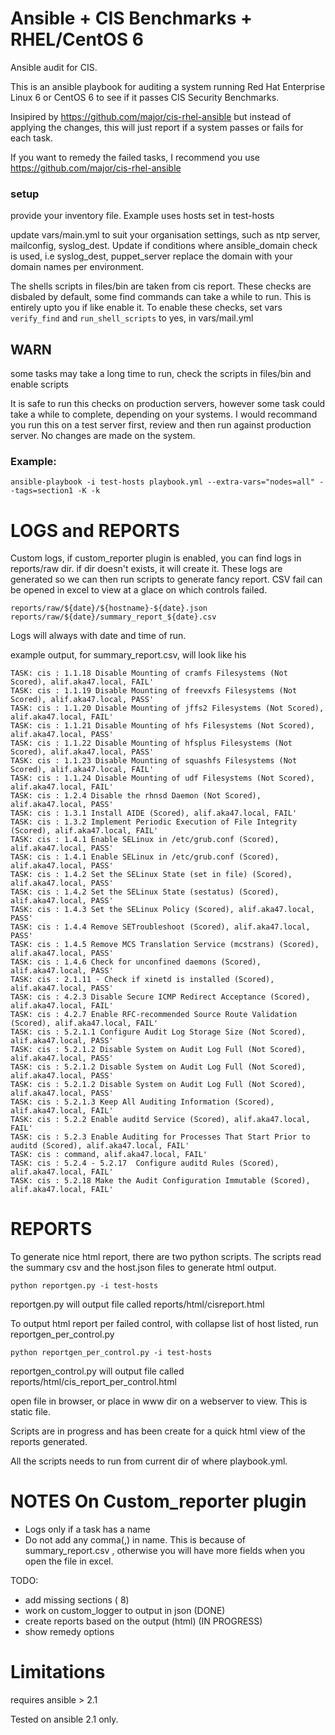 # Ansible + CIS Benchmarks + RHEL/CentOS 6

Ansible audit for CIS.

This is an ansible playbook for auditing a system running Red Hat Enterprise Linux 6 or CentOS 6  to see if it passes CIS Security Benchmarks.

Insipired by https://github.com/major/cis-rhel-ansible but instead of applying the changes, this will just report if a system passes or fails for each task.

If you want to remedy the failed tasks, I recommend you use https://github.com/major/cis-rhel-ansible

### setup
provide your inventory file.  Example uses hosts set in test-hosts

update vars/main.yml to suit your organisation settings, such as ntp server, mailconfig, syslog_dest. Update if conditions where ansible_domain check is used, i.e  syslog_dest, puppet_server replace the domain with your domain names per environment.


The shells scripts in files/bin are taken from cis report.  These checks are disbaled by default, some find commands can take a while to run.  This is entirely upto you if like enable it.
To enable these checks, set vars `verify_find` and `run_shell_scripts` to  yes, in vars/mail.yml


## WARN
some tasks may take a long time to run, check the scripts in files/bin and enable scripts

It is safe to run this checks on production servers, however some task could take a while to complete, depending on your systems.  I would recommand you run this on a test server first, review and then run against production server. No changes are made on the system.  

### Example:
```
ansible-playbook -i test-hosts playbook.yml --extra-vars="nodes=all" --tags=section1 -K -k

```

# LOGS and REPORTS

Custom logs, if custom_reporter plugin is enabled, you can find logs in reports/raw dir.  if dir doesn't exists, it will create it. These logs are generated so we can then run scripts to generate fancy report. CSV fail can be opened in excel to view at a glace on which controls failed.

```
reports/raw/${date}/${hostname}-${date}.json
reports/raw/${date}/summary_report_${date}.csv
```

Logs will always with date and time of run.

example output, for summary_report.csv, will look like his

```
TASK: cis : 1.1.18 Disable Mounting of cramfs Filesystems (Not Scored), alif.aka47.local, FAIL'
TASK: cis : 1.1.19 Disable Mounting of freevxfs Filesystems (Not Scored), alif.aka47.local, PASS'
TASK: cis : 1.1.20 Disable Mounting of jffs2 Filesystems (Not Scored), alif.aka47.local, FAIL'
TASK: cis : 1.1.21 Disable Mounting of hfs Filesystems (Not Scored), alif.aka47.local, PASS'
TASK: cis : 1.1.22 Disable Mounting of hfsplus Filesystems (Not Scored), alif.aka47.local, PASS'
TASK: cis : 1.1.23 Disable Mounting of squashfs Filesystems (Not Scored), alif.aka47.local, FAIL'
TASK: cis : 1.1.24 Disable Mounting of udf Filesystems (Not Scored), alif.aka47.local, FAIL'
TASK: cis : 1.2.4 Disable the rhnsd Daemon (Not Scored), alif.aka47.local, PASS'
TASK: cis : 1.3.1 Install AIDE (Scored), alif.aka47.local, FAIL'
TASK: cis : 1.3.2 Implement Periodic Execution of File Integrity (Scored), alif.aka47.local, FAIL'
TASK: cis : 1.4.1 Enable SELinux in /etc/grub.conf (Scored), alif.aka47.local, PASS'
TASK: cis : 1.4.1 Enable SELinux in /etc/grub.conf (Scored), alif.aka47.local, PASS'
TASK: cis : 1.4.2 Set the SELinux State (set in file) (Scored), alif.aka47.local, PASS'
TASK: cis : 1.4.2 Set the SELinux State (sestatus) (Scored), alif.aka47.local, PASS'
TASK: cis : 1.4.3 Set the SELinux Policy (Scored), alif.aka47.local, PASS'
TASK: cis : 1.4.4 Remove SETroubleshoot (Scored), alif.aka47.local, PASS'
TASK: cis : 1.4.5 Remove MCS Translation Service (mcstrans) (Scored), alif.aka47.local, PASS'
TASK: cis : 1.4.6 Check for unconfined daemons (Scored), alif.aka47.local, PASS'
TASK: cis : 2.1.11 - Check if xinetd is installed (Scored), alif.aka47.local, PASS'
TASK: cis : 4.2.3 Disable Secure ICMP Redirect Acceptance (Scored), alif.aka47.local, FAIL'
TASK: cis : 4.2.7 Enable RFC-recommended Source Route Validation (Scored), alif.aka47.local, FAIL'
TASK: cis : 5.2.1.1 Configure Audit Log Storage Size (Not Scored), alif.aka47.local, PASS'
TASK: cis : 5.2.1.2 Disable System on Audit Log Full (Not Scored), alif.aka47.local, PASS'
TASK: cis : 5.2.1.2 Disable System on Audit Log Full (Not Scored), alif.aka47.local, PASS'
TASK: cis : 5.2.1.2 Disable System on Audit Log Full (Not Scored), alif.aka47.local, PASS'
TASK: cis : 5.2.1.3 Keep All Auditing Information (Scored), alif.aka47.local, FAIL'
TASK: cis : 5.2.2 Enable auditd Service (Scored), alif.aka47.local, FAIL'
TASK: cis : 5.2.3 Enable Auditing for Processes That Start Prior to auditd (Scored), alif.aka47.local, FAIL'
TASK: cis : command, alif.aka47.local, FAIL'
TASK: cis : 5.2.4 - 5.2.17  Configure auditd Rules (Scored), alif.aka47.local, FAIL'
TASK: cis : 5.2.18 Make the Audit Configuration Immutable (Scored), alif.aka47.local, FAIL'

```

# REPORTS

To generate nice html report, there are two python scripts.  The scripts read the summary csv and the host.json files to generate html output.


```
python reportgen.py -i test-hosts 

```
reportgen.py will output file called  reports/html/cisreport.html



To output html report per failed control, with collapse list of host listed, run reportgen_per_control.py

```
python reportgen_per_control.py -i test-hosts 

```
reportgen_control.py will output file called  reports/html/cis_report_per_control.html

open file in browser, or place in www dir on a webserver to view. This is static file.

Scripts are in progress and has been create for a quick html view of the reports generated.

All the scripts needs to run from current dir of where playbook.yml.


# NOTES On Custom_reporter plugin

  - Logs only if a task has a name
  - Do not add any comma(,) in name. This is because of summary_report.csv , otherwise you will have more fields when you open the file in excel.


TODO:
  - add missing sections ( 8)
  - work on custom_logger to output in json (DONE)
  - create reports based on the output (html)  (IN PROGRESS)
  - show remedy options

# Limitations
requires ansible > 2.1

Tested on ansible 2.1 only.
